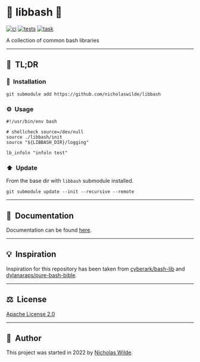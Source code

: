 # :rocket: libbash :robot:
[![ci](https://img.shields.io/github/workflow/status/nicholaswilde/libbash/ci?label=ci&style=for-the-badge)](https://github.com/nicholaswilde/libbash/actions/workflows/ci.yaml)
[![tests](https://img.shields.io/github/workflow/status/nicholaswilde/libbash/ci?label=tests&style=for-the-badge)](https://github.com/nicholaswilde/libbash/actions/workflows/tests.yaml)
[![task](https://img.shields.io/badge/Task-Enabled-brightgreen?style=for-the-badge&logo=task&logoColor=white)](https://taskfile.dev/#/)

A collection of common bash libraries

---

## :rocket:&nbsp; TL;DR

### :floppy_disk:&nbsp; Installation

```shell
git submodule add https://github.com/nicholaswilde/libbash 
```

### :gear:&nbsp; Usage

```shell
#!/usr/bin/env bash

# shellcheck source=/dev/null
source ./libbash/init
source "${LIBBASH_DIR}/logging"

lb_infoln "infoln test"
```

### :arrow_up:&nbsp; Update

From the base dir with `libbash` submodule installed.

```shell
git submodule update --init --recursive --remote
```

---

## :book:&nbsp; Documentation

Documentation can be found [here][3].

---

## :bulb:&nbsp; Inspiration

Inspiration for this repository has been taken from [cyberark/bash-lib][1] and [dylanaraps/pure-bash-bible][4].

---

## :balance_scale:&nbsp; License

[Apache License 2.0](./LICENSE)

---

## :pencil:&nbsp; Author

This project was started in 2022 by [Nicholas Wilde][2].

[1]: <https://github.com/cyberark/bash-lib>
[2]: <https://github.com/nicholaswilde/>
[3]: <http://nicholaswilde.io/libbash>
[4]: <https://github.com/dylanaraps/pure-bash-bible>
